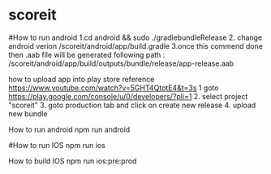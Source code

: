 # scoreit

#How to run android 
1.cd android && sudo ./gradlebundleRelease
2. change android verion
/scoreit/android/app/build.gradle
3.once this commend done then .aab file will be generated following path :
/scoreit/android/app/build/outputs/bundle/release/app-release.aab


how to upload app into play store 
reference https://www.youtube.com/watch?v=5GHT4QtotE4&t=3s
1 goto https://play.google.com/console/u/0/developers/?pli=1
2. select project "scoreit"
3. goto production tab and click on create new release 
4. upload new bundle

How to run android
npm run android


#How to run IOS
npm run ios

How to build IOS 
npm run ios:pre:prod





